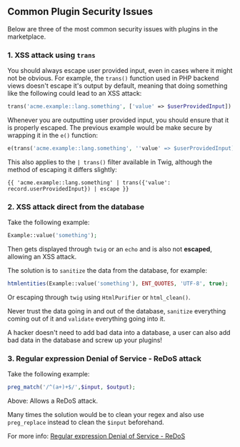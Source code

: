 ## Common Plugin Security Issues

Below are three of the most common security issues with plugins in the marketplace.

### 1. XSS attack using `trans`

You should always escape user provided input, even in cases where it might not be obvious. For example, the `trans()` function used in PHP backend views doesn't escape it's output by default, meaning that doing something like the following could lead to an XSS attack:

```php
trans('acme.example::lang.something', ['value' => $userProvidedInput])
```

Whenever you are outputting user provided input, you should ensure that it is properly escaped. The previous example would be make secure by wrapping it in the `e()` function:

```php
e(trans('acme.example::lang.something', ''value' => $userProvidedInput]);
```

This also applies to the `| trans()` filter available in Twig, although the method of escaping it differs slightly:

```twig
{{ 'acme.example::lang.something' | trans({'value': record.userProvidedInput}) | escape }}
```

### 2. XSS attack direct from the database

Take the following example:

```php
Example::value('something');
```

Then gets displayed through `twig` or an `echo` and is also not **escaped**,  allowing an XSS attack.

The solution is to `sanitize` the data from the database, for example:

```php
htmlentities(Example::value('something'), ENT_QUOTES, 'UTF-8', true);
```

Or escaping through `twig` using `HtmlPurifier` or `html_clean()`.

Never trust the data going in and out of the database, `sanitize` everything coming out of it and `validate` everything going into it.

A hacker doesn't need to add bad data into a database, a user can also add bad data in the database and screw up your plugins!

### 3. Regular expression Denial of Service - ReDoS attack

Take the following example:

```php
preg_match('/^(a+)+$/',$input, $output);
```

Above: Allows a ReDoS attack.

Many times the solution would be to clean your regex and also use `preg_replace` instead to clean the `$input` beforehand.

For more info: [Regular expression Denial of Service - ReDoS](https://owasp.org/www-community/attacks/Regular_expression_Denial_of_Service_-_ReDoS)
